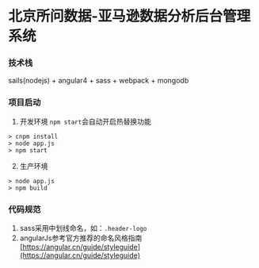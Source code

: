 # 北京所问数据-亚马逊数据分析后台管理系统

### 技术栈
sails(nodejs) + angular4 + sass + webpack + mongodb

### 项目启动
1. 开发环境 `npm start`会自动开启热替换功能
```
> cnpm install
> node app.js
> npm start
```

2. 生产环境 
```
> node app.js
> npm build
```

### 代码规范
1. sass采用中划线命名，如：`.header-logo`
2. angularJs参考官方推荐的命名风格指南 [https://angular.cn/guide/styleguide](https://angular.cn/guide/styleguide)


